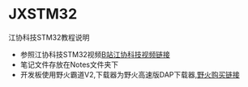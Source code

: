 # JXSTM32

江协科技STM32教程说明

- 参照江协科技STM32视频[B站江协科技视频链接](https://www.bilibili.com/video/BV1th411z7sn/?share_source=copy_web&vd_source=0db47c15b9f51dbaa4548ec2dc55dea4)
- 笔记文件存放在Notes文件夹下
- 开发板使用野火霸道V2,下载器为野火高速版DAP下载器,[野火购买链接](https://detail.tmall.com/item.htm?id=600354493045&pisk=gBCasBOIf5FwVzx9I6OqY462EdA93Ir7mstXoZbD5hxgHFNmgZ7klPEYW98ccMUYWC_D0iSBvjTbBohVYG_lCdsfCnYDxMbs1nN93i752iGb6OTmgM_vni1Vkj8coiU9cPeCWNdviuZ507_OWP-HkC5wmwxhJEiiIJ9iQW7_RuZ7NSyi-IraVi91ILVHzUADSKcixy8yoAADnFb38EYjjxcGmyzelUMijncmt2Y2uIDDiIxntULoSfADmX4ekHDDiIjDKy8xtXQGoX8WIrFX2ZNxIgJwqNxEawCWSbKzwHGcg6YMQsbBYw_CTFJwqKfUpG1GAZf16peoUIQCUiWcxWlN0NXlmh13qj-fe1Qh9d3raCsOKBfGUqcc8C-BnsvEbk-l6wfJtpNuzwfdfNCFlqVDRgthW1A4ZzdwshAeJsZKsnWhn199Mcqwiw8c4Xiv-oMfMOom3dYp83aU8IOP0TogE64ZHxpHwe-75FMxHdYKGA5raxHvKULeVPT1.&skuId=4386534710803&spm=tbpc.boughtlist.suborder_itempic.d600354493045.12852e8dOh0AD5)
